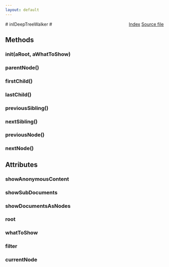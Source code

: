 ```yaml
---
layout: default
---
```

<div class='links' style='float:right'><a href="../index.html">Index</a>
<a href="http://dxr.mozilla.org/mozilla-central/source/layout/inspector/inIDeepTreeWalker.idl">Source file</a>
</div>
# inIDeepTreeWalker #

## Methods ##

### init(aRoot, aWhatToShow) ###

### parentNode() ###

### firstChild() ###

### lastChild() ###

### previousSibling() ###

### nextSibling() ###

### previousNode() ###

### nextNode() ###

## Attributes ##

### showAnonymousContent ###

### showSubDocuments ###

### showDocumentsAsNodes ###

### root ###

### whatToShow ###

### filter ###

### currentNode ###
